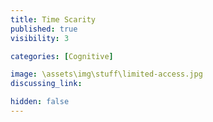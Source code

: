 ```yaml
---
title: Time Scarity
published: true
visibility: 3

categories: [Cognitive]

image: \assets\img\stuff\limited-access.jpg
discussing_link: 

hidden: false
---
```



